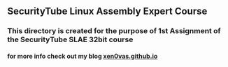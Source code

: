 ## SecurityTube Linux Assembly Expert Course

### This directory is created for the purpose of 1st Assignment of the SecurityTube SLAE 32bit course

#### for more info check out my blog [xen0vas.github.io](https://xen0vas.github.io/SLAE32-Assignment-1-TCP_bind_shell/#)

